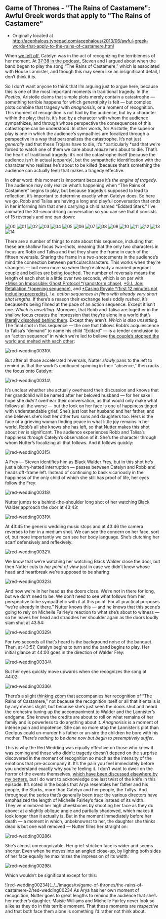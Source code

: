## Game of Thrones - "The Rains of Castamere": Awful Greek words that apply to "The Rains of Castamere"

 * Originally located at http://acephalous.typepad.com/acephalous/2013/06/awful-greek-words-that-apply-to-the-rains-of-castamere.html

When [we left off](http://www.lawyersgunsmoneyblog.com/2013/06/www.lawyersgunsmoneyblog.com/2013/06/its-always-been-raining-in-castamere/), Catelyn was in the act of recognizing the terribleness of her moment. At [37:38 in the podcast](http://youtu.be/R3ablpE5Kks#t=37m38s), Steven and I argued about when the band began to play the song “The Rains of Castamere,” which is associated with House Lannister, and though this may seem like an insignificant detail, I don’t think it is.

So I don’t want anyone to think that I’m arguing just to argue here, because this is one of the most important moments in traditional tragedy. In the *Poetics*, Aristotle claims that simple plots merely contain a catastrophe — something terrible happens for which *general* pity is felt — but complex plots combine that tragedy with *anagnorisis*, or a moment of recognition. This moment of recognition is not had by the audience, but by a character within the play; that is, it’s had by a character with whom the audience sympathizes, and through whose perspective the consequences of this catastrophe can be understood. In other words, for Aristotle, the superior play is one in which the audience’s sympathies are focalized through a perspective in a way that personalizes the catastrophe. It’s not just *generally* sad that these Trojans have to die, it’s *particularly *sad that we’re forced to watch one of them we care about *realize* he’s about to die. That’s the heart of traditional tragedy: it’s not the catastrophe itself (because the audience isn’t in actual jeopardy), but the sympathetic identification with the character who realizes he’s about to be killed (because that’s something the audience can actually feel) that makes a tragedy effective.

In other word: this moment is important because it’s *the engine of tragedy*. The audience may only realize what’s happening when “The Rains of Castamere” begins to play, but because tragedy’s supposed to lead to reflection, it’s important to determine exactly when Catelyn does. So here we go. Robb and Talisa are having a long and playful conversation that ends in her informing him that she’s carrying a child named “Eddard Stark.” I’ve animated the 33-second-long conversation so you
can see that it consists of 15 reversals and one pan down:

![00](../../images/tv/game-of-thrones/the-rains-of-castamere-2/red-wedding04-00.jpg)
![01](../../images/tv/game-of-thrones/the-rains-of-castamere-2/red-wedding04-01.jpg)
![02](../../images/tv/game-of-thrones/the-rains-of-castamere-2/red-wedding04-02.jpg)
![03](../../images/tv/game-of-thrones/the-rains-of-castamere-2/red-wedding04-03.jpg)
![04](../../images/tv/game-of-thrones/the-rains-of-castamere-2/red-wedding04-04.jpg)
![05](../../images/tv/game-of-thrones/the-rains-of-castamere-2/red-wedding04-05.jpg)
![06](../../images/tv/game-of-thrones/the-rains-of-castamere-2/red-wedding04-06.jpg)
![07](../../images/tv/game-of-thrones/the-rains-of-castamere-2/red-wedding04-07.jpg)
![08](../../images/tv/game-of-thrones/the-rains-of-castamere-2/red-wedding04-08.jpg)
![09](../../images/tv/game-of-thrones/the-rains-of-castamere-2/red-wedding04-09.jpg)
![10](../../images/tv/game-of-thrones/the-rains-of-castamere-2/red-wedding04-10.jpg)
![11](../../images/tv/game-of-thrones/the-rains-of-castamere-2/red-wedding04-11.jpg)
![12](../../images/tv/game-of-thrones/the-rains-of-castamere-2/red-wedding04-12.jpg)
![13](../../images/tv/game-of-thrones/the-rains-of-castamere-2/red-wedding04-13.jpg)
![14](../../images/tv/game-of-thrones/the-rains-of-castamere-2/red-wedding04-14.jpg)

There are a number of things to note about this sequence, including that these are shallow focus two-shots, meaning that the only two characters in focus are Robb and Talisa and that they share the frame in each of the fifteen reversals. Sharing the frame in a two-shotcements in the audience’s mind the connection between particularcharacters. This works when they’re strangers — but even more so when they’re already a married pregnant couple and bellies are being touched. The number of reversals means the length of each shot is a little over two seconds, which is on par with [*Mission Impossible: Ghost Protocol *(sandstorm chase)](http://www.cinemetrics.lv/database.php?sort=asl), [*G.I. Joe: Retaliation *(opening sequence)](http://www.cinemetrics.lv/database.php?sort=asl), and [*Casino Royale *(first 12 minutes not including precredits)](http://www.cinemetrics.lv/database.php?sort=asl), *i.e. action sequences in films with already very short shot lengths*. If there’s a reason their exchange feels oddly rushed, it’s becauseit’s being filmed at the pace of an action sequence. Except it isn’t one. *Which is unsettling*. Moreover, that Robb and Talisa are together in the shallow focus creates the impression that [they’re alone in a world that’s literally dissolved behind them](http://www.lawyersgunsmoneyblog.com/2013/04/surprisingly-not-unwatchable-hannibal). Except they aren’t. *Which is also unsettling.* The final shot in this sequence — the one that follows Robb’s acquiescence to Talisa’s “demand” to name his child “Eddard” — is a tender conclusion to an “action sequence” in which we’re led to believe [the couple’s stopped the world and melted with each other](http://youtu.be/LuN6gs0AJls):

![red-wedding00310](../../images/tv/game-of-thrones/the-rains-of-castamere-2/red-wedding00310.png)\ 

But after all those accelerated reversals, Nutter *slowly* pans to the left to remind us that the world’s continued spinning in their “absence,” then racks the focus onto Catelyn:

![red-wedding00314](../../images/tv/game-of-thrones/the-rains-of-castamere-2/red-wedding00314.png)\ 

It’s unclear whether she actually overheard their discussion and knows that her grandchild will be named after her beloved husband — for her sake I hope she *didn’t* overhear their conversation, as that would only make what follows all the worse — but the look on her face is one of happiness tinged with understandable grief. She’s just lost her husband and her father, and she believes she’s lost her other two sons and daughters too. Hers is the face of a grieving woman finding peace in what little joy remains in her world. Robb’s all she knows she has left, so that Nutter makes this shot about *her* is significant. The audience experiences Robb and Talisa’s happiness *through* Catelyn’s observation of it. She’s the character through whom Nutter’s focalizing all that follows. And it follows quickly:

![red-wedding00315](../../images/tv/game-of-thrones/the-rains-of-castamere-2/red-wedding00315.png)\ 

A Frey — Steven identifies him as Black Walder Frey, but in this shot he’s just a blurry-hatted interruption — passes between Catelyn and Robb and heads off-frame left. Instead of continuing to bask vicariously in the happiness of the only child of which she still has proof of life, her eyes follow the Frey:

![red-wedding00318](../../images/tv/game-of-thrones/the-rains-of-castamere-2/red-wedding00318.png)\ 

Nutter jumps to a behind-the-shoulder long shot of her watching Black Walder approach the door at 43:43:

![red-wedding00319](../../images/tv/game-of-thrones/the-rains-of-castamere-2/red-wedding00319.png)\ 

At 43:45 the generic wedding music stops and at 43:46 the camera reverses to her in a medium shot. We can see the concern on her face, sort of, but more importantly we can see her body language. She’s clutching her scarf defensively and reflexively:

![red-wedding00321](../../images/tv/game-of-thrones/the-rains-of-castamere-2/red-wedding00321.png)\ 

We know that we’re watching her watching Black Walder close the door, but then Nutter cuts to *her point of view* just in case we didn’t know whose head and heartbreak we’re supposed to be sharing:

![red-wedding00323](../../images/tv/game-of-thrones/the-rains-of-castamere-2/red-wedding00323.png)\ 

And now we’re in her head as the doors close. We’re not in there for long, but we don’t need to be. We don’t need to see what follows from her perspective to be sympathetic with it at this point. For all practical purposes “we’re already in there.” Nutter knows this — and he knows that this scene’s going to rely on Michelle Fairley’s reaction to what she’s about to witness — so he leaves her head and straddles her shoulder again as the doors loudly slam shut at 43:54:

![red-wedding00329](../../images/tv/game-of-thrones/the-rains-of-castamere-2/red-wedding00329.png)\ 

For two seconds all that’s heard is the background noise of the banquet. Then, at 43:57, Catelyn begins to turn and the band begins to play. Her initial glance at 44:00 goes in the direction of Walder Frey:

![red-wedding00334](../../images/tv/game-of-thrones/the-rains-of-castamere-2/red-wedding00334.png)\ 

But her eyes quickly move upwards when she recognizes the song at 44:02:

![red-wedding00336](../../images/tv/game-of-thrones/the-rains-of-castamere-2/red-wedding00336.png)\ 

There’s a slight [thinking zoom](http://acephalous.typepad.com/acephalous/2012/01/follow-that-thought.html) that accompanies her recognition of “The Rains of Castamere,” not because the recognition itself or all that it entails is by any means slight, but because she’s just seen the doors shut and heard the orchestra tuning up the accompaniment to Walder and the Lannister’s endgame. She knows the credits are about to roll on what remains of her family and is powerless to do anything about it. *Anagnorisis* is a moment of intense pain and impotence. She can no more stop the Lannister’s plot than Oedipus could un-murder his father or un-sire the children he bore with his mother. *There’s nothing to be done now but begin to preemptively suffer*.

This is why the Red Wedding was equally effective on those who knew it was coming and those who didn’t: tragedy doesn’t depend on the surprise discovered in the moment of recognition so much as the intensity of the emotions that pre-accompany it. It’s the pain you feel immediately before you understand exactly why you’re feeling it. I don’t want to dwell on the horror of the events themselves, [which have been discussed elsewhere by my betters](http://thinkprogress.org/alyssa/2013/06/05/2103271/game-of-thrones-red-wedding-and-why-television-makes-pregnancy-and-childbirth-so-violent/), but I do want to acknowledge one last twist of the knife in this episode. It’s noted in the books that Arya resembles her father and his people, the Starks, more than Catelyn and her people, the Tullys. And throughout the series that’s generally been true: the various directors have emphasized the length of Michelle Fairley’s face instead of its width. They’ve minimized her high cheekbones by shooting her face as they do above: at a slightly oblique angle and partially shadowed, which makes it look longer than it actually is. But in the moment immediately before her death — a moment in which, unbeknownst to her, the daughter she thinks dead is but one wall removed — Nutter films her straight on:

![red-wedding00286](../../images/tv/game-of-thrones/the-rains-of-castamere-2/red-wedding00286.png)\ 

She’s almost unrecognizable. Her grief-stricken face is wider and seems shorter. Even when he moves into an angled close-up, by lighting both sides of her face equally he maximizes the impression of its width:

![red-wedding00298](../../images/tv/game-of-thrones/the-rains-of-castamere-2/red-wedding00298.png)\ 

Which wouldn’t be significant except for this:

![red-wedding00234](../../images/tv/game-of-thrones/the-rains-of-castamere-2/red-wedding00234
  As Arya has her own moment of recognition, Nutter goes to great lengths to remind the audience that she’s her mother’s daughter. Maisie Williams and Michelle Fairley never look so alike as they do in this terrible moment. That these moments are *respective* and that both face them alone is something I’d rather not think about.
